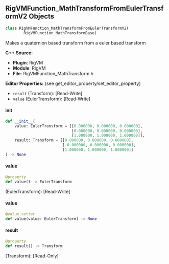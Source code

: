 ## RigVMFunction_MathTransformFromEulerTransformV2 Objects

```python
class RigVMFunction_MathTransformFromEulerTransformV2(
        RigVMFunction_MathTransformBase)
```

Makes a quaternion based transform from a euler based transform

**C++ Source:**

- **Plugin**: RigVM
- **Module**: RigVM
- **File**: RigVMFunction_MathTransform.h

**Editor Properties:** (see get_editor_property/set_editor_property)

- ``result`` (Transform):  [Read-Write]
- ``value`` (EulerTransform):  [Read-Write]

<a id="unreal.RigVMFunction_MathTransformFromEulerTransformV2.__init__"></a>

#### __init__

```python
def __init__(
    value: EulerTransform = [[0.000000, 0.000000, 0.000000],
                             [0.000000, 0.000000, 0.000000],
                             [1.000000, 1.000000, 1.000000]],
    result: Transform = [[0.000000, 0.000000, 0.000000],
                         [-0.000000, 0.000000, 0.000000],
                         [1.000000, 1.000000, 1.000000]]
) -> None
```

<a id="unreal.RigVMFunction_MathTransformFromEulerTransformV2.value"></a>

#### value

```python
@property
def value() -> EulerTransform
```

(EulerTransform):  [Read-Write]

<a id="unreal.RigVMFunction_MathTransformFromEulerTransformV2.value"></a>

#### value

```python
@value.setter
def value(value: EulerTransform) -> None
```

<a id="unreal.RigVMFunction_MathTransformFromEulerTransformV2.result"></a>

#### result

```python
@property
def result() -> Transform
```

(Transform):  [Read-Only]

<a id="unreal.RigUnit_MathTransformFromEulerTransformV2"></a>